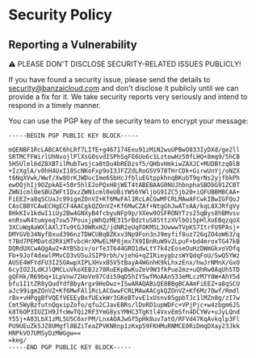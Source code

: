 # Security Policy

## Reporting a Vulnerability

⚠ PLEASE DON'T DISCLOSE SECURITY-RELATED ISSUES PUBLICLY!

If you have found a security issue, please send the details to security@banzaicloud.com and don't disclose it publicly until we can provide a fix for it.
We take security reports very seriously and intend to respond in a timely manner.

You can use the PGP key of the security team to encrypt your message:

```
-----BEGIN PGP PUBLIC KEY BLOCK-----

mQENBF1RcLABCAC6hLRf7LIfE+g467174Eeu91zMiN2wuUPBwO833IyDXd/ge2ll
SRTMCfFWirlUhNvojlPlXsG0svdISPhSqFE6Uo6c1LztowHz50fLHQ+8mq9/5hCB
5HSUlel6dZ8XBTilMubTwsjca8tDu4bREDzsf5/QHbvHmkiwZAXJC+MUDBtzqBlB
+IzXglA/v0hH4UxI18ScNKoFxp9oI3JFZZdLRoGSV978THrCDk+GirwUnYj/oNZX
t6NqXVwk/Wwf/Xw8OrKJWDucIme6SbHcJfbluEGtppkhnqBKubT9grNs2yjfbkPh
ewOQjhIj9OZpkAE+50r5hlE2oPQxH8jWET4tABEBAAG0NUJhbnphaSBDbG91ZCBT
ZWN1cml0eSBUZWFtIDxzZWN1cml0eUBiYW56YWljbG91ZC5jb20+iQFUBBMBCAA+
FiEEZ+a8qSCUaJc99igmZOnVZ+Kf6MwFAl1RcLACGwMFCRLMAwAFCwkIBwIGFQoJ
CAsCBBYCAwECHgECF4AACgkQZOnVZ+Kf6MwCZAf+NtgGhJwATsAA/kqL8XJRfgVy
8HkKIv1kdwI1iUy2Bw4GNXyB4fcbyuNFp9p/XXew9OSFRONYTzs25qBys8hBMvsv
enRswR4tumyeq7xw57PouxjpWhQzME315rBdztuS8SttzXVlbOi5pHlXoEBqzqoX
3XCuWqAaWXlAXlJTu9tGJ0WRxHZ/jdNR2eUqFOKMSL3UwwwTVpKS7ItrFU9PAsj+
DMYGVb34NyfBxud396nzTDWCUBqBZKxv3Np9Fon3nJ9myfif8uz726qZO4oW63/q
t7Bd7PEMDatd2RXiMTvbcHrXMwELMP8jmx7X9IBnRuW9v2LpuF+bd4mroxTG47kB
DQRdUXCwAQgAw2+AYBSbiv/orTe3T644GRO1dwLtY7k4zEoseOuHzDWmGkxoVDfq
Fb+9Jof4dxwlPMvCO3vU5uJSIP9rbh/vjehG+qZIRieygbzsWYQdqFoU/SwQ5YWz
AUSE4WFYdFU3I25OAwpXIPLXHvxB5V5tBayA4WGnhK9kLhxzEnx/hwJrNMnX/GxO
6cyIO2JLdKJlQMCLuVkoXEBJz78RuEKpBwKuZeV9W3fkPue2mz+uQhRw0AqUh5TD
gQFHk/R69bq+1LpVnw7ZHoVe97Cdi59qD5hIY5wfMoAAn533eMLczM7Y0W+AhY5d
bfu1I1tZR8yQudYdfBbyArgx9HeDwz+ISwARAQABiQE8BBgBCAAmFiEEZ+a8qSCU
aJc99igmZOnVZ+Kf6MwFAl1RcLACGwwFCRLMAwAACgkQZOnVZ+Kf6Mz7Owf/Rmdl
rBx+vHPqgBfVQEfVEEEyBxfUExkWr3GKeBTvvE1xUsnv85gpbTJc1lMZn8g/zI7w
Cmt5WyBzfutnQqxipZofo/qfu2CJavEBRs/lDoRD1upWDFc+VPjPjc+w4zbgm6JS
k8T6OP3IUZIH9JfcWwTQi2RF3YmG8ysYMHC3TgKtl4VxvEmSfn4DCYWv+uJyLQnd
Y55j+A03LbX1zML5U5C6xrPM/LnxAOAJwGf5pHk8uv7atO/RFVd47KqAvkqlp3Fl
PU9UEuZk5JZ8UMgfl8BZiTeaZPVKNRnp1zKxp59FKHMuRNMCE0RiDmqDXay23Jkk
HNPkVO7UMSyDzMWGgw==
=keg/
-----END PGP PUBLIC KEY BLOCK-----
```
